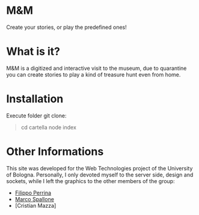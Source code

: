 # M&M
Create your stories, or play the predefined ones!

# What is it?
M&M is a digitized and interactive visit to the museum, due to quarantine you can create stories to play a kind of treasure hunt even from home.

# Installation
Execute folder git clone:
>cd cartella
node index

# Other Informations
This site was developed for the Web Technologies project of the University of Bologna. Personally, I only devoted myself to the server side, design and sockets, while I left the graphics to the other members of the group:
- [Filippo Perrina](https://github.com/Perghio)
- [Marco Spallone](https://github.com/marcospallone)
- [Cristian Mazza] 
